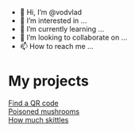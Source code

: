- 👋 Hi, I’m @vodvlad
- 👀 I’m interested in ...
- 🌱 I’m currently learning ...
- 💞️ I’m looking to collaborate on ...
- 📫 How to reach me ...  

# My projects  
[Find a QR code](https://github.com/vodvlad/find-a-qr-code)  
[Poisoned mushrooms](https://github.com/vodvlad/poisoned_mushrooms)  
[How much skittles](https://github.com/vodvlad/how-much-skittles)

<!---
vodvlad/vodvlad is a ✨ special ✨ repository because its `README.md` (this file) appears on your GitHub profile.
You can click the Preview link to take a look at your changes.
--->

